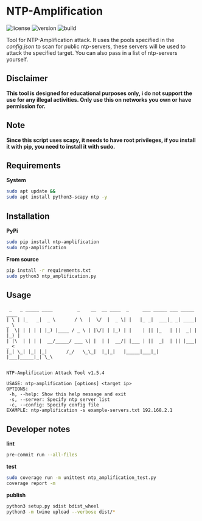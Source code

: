# NTP-Amplification

![license](https://img.shields.io/badge/license-MIT-brightgreen.svg)
![version](https://img.shields.io/badge/version-1.5.4-lightgrey.svg)
![build](https://img.shields.io/github/actions/workflow/status/cavoq/ntp-amplification/workflow.yml)

Tool for NTP-Amplification attack. It uses the pools specified in the *config.json* to scan for public ntp-servers, these servers will be used to attack the specified target. You can also pass in a list of ntp-servers yourself.

## Disclaimer
**This tool is designed for educational purposes only, i do not support the use for any illegal activities.
Only use this on networks you own or have permission for.**

## Note

**Since this script uses scapy, it needs to have root privileges, if
you install it with pip, you need to install it with sudo.**

## Requirements

**System**
```bash
sudo apt update &&
sudo apt install python3-scapy ntp -y
```

## Installation

**PyPi**

```bash
sudo pip install ntp-amplification
sudo ntp-amplification
```

**From source**
```bash
pip install -r requirements.txt
sudo python3 ntp_amplification.py
```

## Usage

```
 _   _ _____ ____         _    __  __ ____  _     ___ _____ ___ _____ ____
| \ | |_   _|  _ \       / \  |  \/  |  _ \| |   |_ _|  ___|_ _| ____|  _ \
|  \| | | | | |_) |____ / _ \ | |\/| | |_) | |    | || |_   | ||  _| | |_) |
| |\  | | | |  __/_____/ ___ \| |  | |  __/| |___ | ||  _|  | || |___|  _ <
|_| \_| |_| |_|       /_/   \_\_|  |_|_|   |_____|___|_|   |___|_____|_| \_\


NTP-Amplification Attack Tool v1.5.4

USAGE: ntp-amplification [options] <target ip>
OPTIONS:
 -h, --help: Show this help message and exit
 -s, --server: Specify ntp server list
 -c, --config: Specify config file
EXAMPLE: ntp-amplification -s example-servers.txt 192.168.2.1

```

## Developer notes

**lint**
```bash
pre-commit run --all-files
```

**test**
```bash
sudo coverage run -m unittest ntp_amplification_test.py
coverage report -m
```

**publish**
```bash
python3 setup.py sdist bdist_wheel
python3 -m twine upload --verbose dist/*
```
